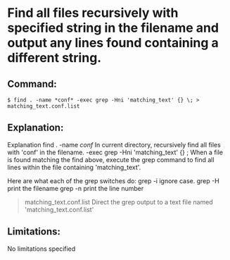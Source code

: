 # Find all files recursively with specified string in the filename and output any lines found containing a different string.

## Command:
```
$ find . -name *conf* -exec grep -Hni 'matching_text' {} \; > matching_text.conf.list
```

## Explanation:
Explanation
find . -name *conf*
In current directory, recursively find all files with 'conf' in the filename.
-exec grep -Hni 'matching_text' {} \; When a file is found matching the find above, execute the grep command to find all lines within the file containing 'matching_text'.

Here are what each of the grep switches do:
grep -i ignore case.
grep -H print the filename
grep -n print the line number

> matching_text.conf.list Direct the grep output to a text file named 'matching_text.conf.list'

## Limitations:
No limitations specified

